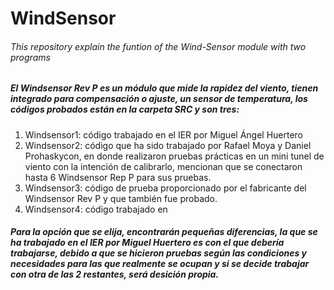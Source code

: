 # WindSensor
###### This repository explain the funtion of the Wind-Sensor module with two programs

##### El Windsensor Rev P es un módulo que mide la rapidez del viento, tienen integrado para compensación o ajuste, un sensor de temperatura, los códigos probados están en la carpeta **SRC** y son tres:

  1. Windsensor1: código trabajado en el IER por Miguel Ángel Huertero
  2. Windsensor2: código que ha sido trabajado por Rafael Moya y Daniel Prohaskycon, en donde realizaron pruebas prácticas en un mini tunel de viento con la intención de calibrarlo, mencionan que se conectaron hasta 6 Windsensor Rep P para sus pruebas.
  3. Windsensor3: código de prueba proporcionado por el fabricante del Windsensor Rev P y que también fue probado.
  4. Windsensor4: código trabajado en 

##### Para la opción que se elija, encontrarán pequeñas diferencias, la que se ha trabajado en el IER por Miguel Huertero es con el que debería trabajarse, debido a que se hicieron pruebas según las condiciones y necesidades para las que realmente se ocupan y si se decide trabajar con otra de las 2 restantes, será desición propia.
